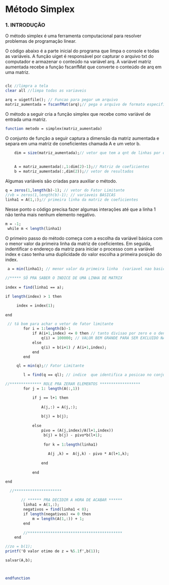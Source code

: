 # Método Simplex


### 1. INTRODUÇÃO

O método simplex é uma ferramenta computacional para resolver problemas de programação linear. 


O código abaixo é a parte inicial do programa que limpa o console e todas as variáveis. A função uiget é responsável por capturar o arquivo txt do computador e armazenar o conteúdo na variável arq. A variável matriz aumentada recebe a função fscanfMat que converte o conteúdo de arq em uma matriz.


``` scilab

clc //limpra a tela
clear all //limpa todas as variaveis

arq = uigetfile(); // Funcao para pegar um arquivo
matriz_aumentada = fscanfMat(arq);// pega o arquivo de formato especificado 


```
O método a seguir cria a função simplex que recebe como variável de entrada uma matriz.

``` scilab
function metodo = simplex(matriz_aumentada)
```
O conjunto de função a seguir captura a dimensão da matriz aumentada e separa em uma matriz de coneficientes chamada A e um vetor b.

``` scilab
    dim = size(matriz_aumentada);// vetor que tem a qnt de linhas por qnt de colunas
    
    
    A = matriz_aumentada(:,1:dim(2)-1);// Matriz de coeficientes
    b = matriz_aumentada(:,dim(2));// vetor de resultados
``` 
Algumas variáveis são criadas para auxiliar o método.

``` scilab
q = zeros(1,length(b)-1); // vetor do Fator Limitante
//vb = zeros(1,length(b)-1); // variaveis BASICAS
linha1 = A(1,:);// primeira linha da matriz de coeficientes
```
Nesse ponto o código precisa fazer algumas interações até que a linha 1 não tenha mais nenhum elemento negativo.

``` scilab
m = -1;
 while m < length(linha1)
 ```
 O primeiro passo do método começa com a escolha da variável básica com o menor valor da primeira linha da matriz de coeficientes. Em seguida, indentificar o endereço da matriz para iniciar o processo com a variável index e caso tenha uma duplicidade do valor escolha a primeira posição do index.
 
 ``` scilab
  a = min(linha1); // menor valor da primeira linha  (variavel nao basica)  
        
 //***** SÓ PRA SABER O INDICE DE UMA LINHA DE MATRIX
             
 index = find(linha1 == a);

 if length(index) > 1 then
 
      index = index(1);
      
 end
 ``` 
``` scilab
 // tá bom para achar o vetor de fator limitante
        for i = 1:length(b)-1
            if A(i+1,index) <= 0 then // tanto divisao por zero e o denominador negativo dever ser excluido
                q(i) = 100000; // VALOR BEM GRANDE PARA SER EXCLUIDO NA FUNCAO min
            else
                q(i) = b(i+1) / A(i+1,index);
            end
        end
``` 

``` scilab
     ql = min(q);// Fator Limitante

        l = find(q == ql); // indice  que identifica a posicao no conjunto B que deve deixar a base

//************** ROLE PRA ZERAR ELEMENTOS ******************
        for j = 1: length(A(:,1))

            if j == l+1 then
                
                A(j,:) = A(j,:);
                
                b(j) = b(j);
                
            else
                pivo = (A(j,index)/A(l+1,index))
                 b(j) = b(j) - pivo*b(l+1);
                 
                 for k = 1:length(linha1)
                     
                   A(j ,k) =  A(j,k) - pivo * A(l+1,k);
                
                end
               
            end 

end
``` 
``` scilab
  //*********************
    
       // ****** PRA DECIDIR A HORA DE ACABAR ******       
        linha1 = A(1,:);
        negativos = find(linha1 < 0);
        if length(negativos) <= 0 then
            m = length(A(1,:)) + 1;
        end
        
        //******************************************
    end

//zo = b(1);   
printf('O valor otimo de z = %5.1f',b(1)); 

salvar(A,b);



endfunction
``` 
